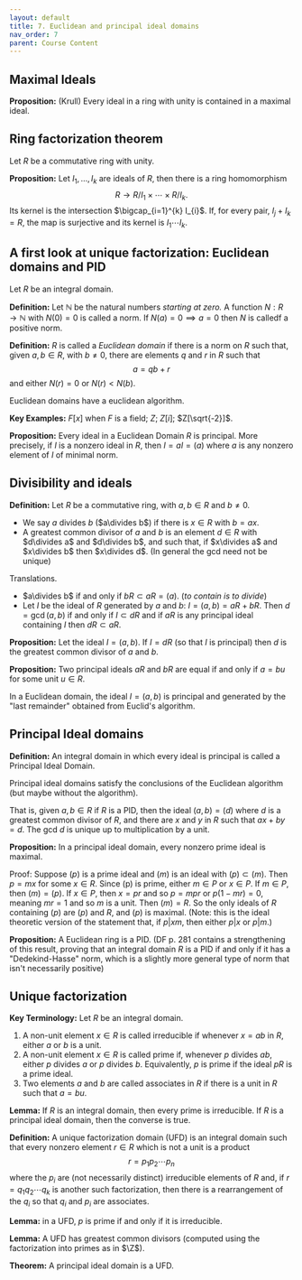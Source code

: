 ```yaml
---
layout: default
title: 7. Euclidean and principal ideal domains
nav_order: 7
parent: Course Content
---
```


## Maximal Ideals 

**Proposition:** (Krull) Every ideal in a ring with unity is contained in a maximal ideal.

## Ring factorization theorem 

Let $R$ be a commutative ring with unity.

**Proposition:** Let $I_{1},\ldots, I_{k}$ are ideals of $R$, then there is a ring homomorphism
$$
R\to R/I_{1}\times \cdots\times R/I_{k}.
$$
Its kernel is the intersection $\bigcap_{i=1}^{k} I_{i}$. If, for every pair, $I_{j}+I_{k}=R$, 
the map is surjective and its kernel is $I_{1}\cdots I_{k}$.

## A first look at unique factorization: Euclidean domains and PID

Let $R$ be an integral domain.  

**Definition:** Let $\mathbb{N}$ be the natural numbers *starting at zero.* A function $N:R\to \mathbb{N}$
with $N(0)=0$ is called a norm.  If $N(a)=0\implies a=0$ then $N$ is calledf a positive norm.

**Definition:** $R$ is called a *Euclidean domain* if there is a norm on $R$ such that, given $a,b\in R$,
with $b\not=0$, there are elements $q$ and $r$ in $R$ such that
$$
a=qb+r
$$
and either $N(r)=0$ or $N(r)<N(b)$.

Euclidean domains have a euclidean algorithm.  

**Key Examples:** $F[x]$ when $F$ is a field; $Z$; $Z[i]$; $Z[\sqrt{-2}]$.

**Proposition:** Every ideal in a Euclidean Domain $R$ is principal.  More precisely, if  $I$ is a nonzero ideal in $R$, then $I=aI=(a)$ where $a$ is any nonzero element of $I$ of minimal norm. 

## Divisibility and ideals

**Definition:** Let $R$ be a commutative ring, with $a,b\in R$ and $b\not=0$.
- We say $a$ divides $b$ ($a\divides b$) if there is $x\in R$ with $b=ax$. 
- A greatest common divisor of $a$ and $b$ is an element $d\in R$ with $d\divides a$ and $d\divides b$,
and such that, if $x\divides a$ and $x\divides b$ then $x\divides d$. (In general the gcd need not be unique)

Translations.
- $a\divides b$ if and only if $bR\subset aR=(a)$. (*to contain is to divide*)
- Let $I$ be the ideal of $R$ generated by $a$ and $b$: $I=(a,b)=aR+bR$. Then $d=\gcd(a,b)$ if and only
if $I\subset dR$ and if $aR$ is any principal ideal containing $I$ then $dR\subset aR$. 

**Proposition:** Let the ideal $I=(a,b)$.  If $I=dR$ (so that $I$ is principal) then $d$ is the greatest common divisor of $a$ and $b$. 

**Proposition:** Two principal ideals $aR$ and $bR$ are equal if and only if $a=bu$ for some unit $u\in R$. 

In a Euclidean domain, the ideal $I=(a,b)$ is principal and generated by the "last remainder" obtained from Euclid's algorithm. 

## Principal Ideal domains

**Definition:** An integral domain in which every ideal is principal is called a Principal Ideal Domain.

Principal ideal domains satisfy the conclusions of the Euclidean algorithm (but maybe without the algorithm).

That is, given $a,b\in R$ if $R$ is a PID, then the ideal $(a,b)=(d)$ where $d$ is a greatest common
divisor of $R$, and there are $x$ and $y$ in $R$ such that $ax+by=d$.  The gcd $d$ is unique up to multiplication by a unit.

**Proposition:** In a principal ideal domain, every nonzero prime ideal is maximal.

Proof: Suppose $(p)$ is a prime ideal and $(m)$ is an ideal with $(p)\subset (m)$.  Then 
$p=mx$ for some $x\in R$.  Since (p) is prime, either $m\in P$ or $x\in P$.  If $m\in P$, then $(m)=(p)$.
If $x\in P$, then $x=pr$ and so $p=mpr$ or $p(1-mr)=0$, meaning $mr=1$ and so $m$ is a unit.
Then $(m)=R$.  So the only ideals of $R$ containing $(p)$ are $(p)$ and $R$, and $(p)$ is maximal.
(Note: this is the ideal theoretic version of the statement that, if $p|xm$, then either $p|x$ or $p|m$.)


**Proposition:** A Euclidean ring is a PID. (DF p. 281 contains a strengthening of this result, proving
that an integral domain $R$ is a PID if and only if it has a "Dedekind-Hasse" norm, which is a slightly
more general type of norm that isn't necessarily positive)

## Unique factorization

**Key Terminology:** Let $R$ be an integral domain. 

1. A non-unit element $x\in R$ is called irreducible if whenever $x=ab$ in $R$, either $a$ or $b$ is a unit.
2. A non-unit element $x\in R$ is called prime if, whenever $p$ divides $ab$, either $p$ divides $a$ or $p$ divides $b$. Equivalently,
$p$ is prime if the ideal $pR$ is a prime ideal.
3. Two elements $a$ and $b$ are called associates in $R$ if there is a unit in $R$ such that $a=bu$. 

**Lemma:** If $R$ is an integral domain, then every prime is irreducible.  If $R$ is a principal ideal domain, then the converse is true. 

**Definition:** A unique factorization domain (UFD) is an integral domain such that every nonzero element $r\in R$ which is not a unit
is a product
$$
r=p_1p_2\cdots p_n
$$
where the $p_{i}$ are (not necessarily distinct) irreducible elements of $R$ and, if $r=q_1q_2\cdots q_k$ is another such factorization,
then there is a rearrangement of the $q_{i}$ so that $q_{i}$ and $p_{i}$ are associates.

**Lemma:** in a UFD, $p$ is prime if and only if it is irreducible. 

**Lemma:** A UFD has greatest common divisors (computed using the factorization into primes as in $\Z$).

**Theorem:** A principal ideal domain is a UFD.




